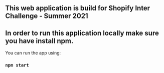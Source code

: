 ## This web application is build for Shopify Inter Challenge - Summer 2021


## In order to run this application locally make sure you have install npm.

You can run the app using:
### `npm start`
